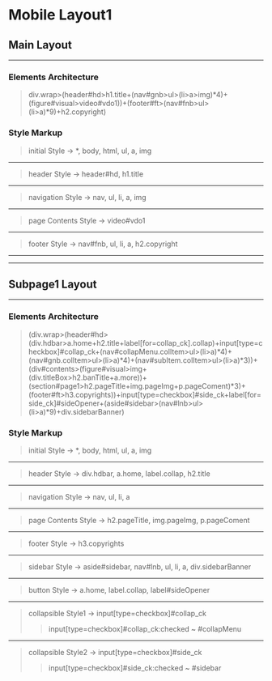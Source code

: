 # Mobile Layout1

## Main Layout
-------------

### Elements Architecture
> div.wrap>(header#hd>h1.title+(nav#gnb>ul>(li>a>img)*4)+(figure#visual>video#vdo1))+(footer#ft>(nav#fnb>ul>(li>a)*9)+h2.copyright)

### Style Markup
> initial Style -> *, body, html, ul, a, img
--------------------------------------------------------
> header Style -> header#hd, h1.title
--------------------------------------------------------
> navigation Style -> nav, ul, li, a, img
--------------------------------------------------------
> page Contents Style -> video#vdo1
--------------------------------------------------------
> footer Style -> nav#fnb, ul, li, a, h2.copyright

--------------------------------------------------------
--------------------------------------------------------

## Subpage1 Layout
------------------

### Elements Architecture

> (div.wrap>(header#hd>(div.hdbar>a.home+h2.title+label[for=collap_ck].collap)+input[type=checkbox]#collap_ck+(nav#collapMenu.colItem>ul>(li>a)*4)+(nav#gnb.colItem>ul>(li>a)*4)+(nav#subItem.colItem>ul>(li>a)*3))+(div#contents>(figure#visual>img+(div.titleBox>h2.banTitle+a.more))+(section#page1>h2.pageTitle+img.pageImg+p.pageComent)*3)+(footer#ft>h3.copyrights))+input[type=checkbox]#side_ck+label[for=side_ck]#sideOpener+(aside#sidebar>(nav#lnb>ul>(li>a)*9)+div.sidebarBanner)

### Style Markup
> initial Style -> *, body, html, ul, a, img
--------------------------------------------------------
> header Style -> div.hdbar, a.home, label.collap, h2.title
--------------------------------------------------------
> navigation Style -> nav, ul, li, a
--------------------------------------------------------
> page Contents Style -> h2.pageTitle, img.pageImg, p.pageComent
--------------------------------------------------------
> footer Style -> h3.copyrights
--------------------------------------------------------
> sidebar Style -> aside#sidebar, nav#lnb, ul, li, a, div.sidebarBanner
--------------------------------------------------------
> button Style -> a.home, label.collap, label#sideOpener

--------------------------------------------------------
> collapsible Style1 -> input[type=checkbox]#collap_ck
>> input[type=checkbox]#collap_ck:checked ~ #collapMenu

--------------------------------------------------------
> collapsible Style2 -> input[type=checkbox]#side_ck
>> input[type=checkbox]#side_ck:checked ~ #sidebar


